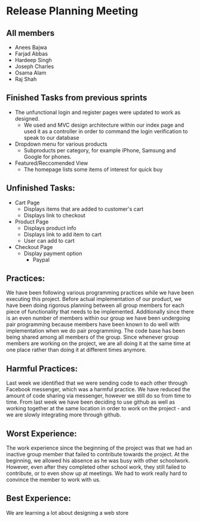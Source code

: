 # Release Planning Meeting
## All members 
* Anees Bajwa
* Farjad Abbas
* Hardeep Singh
* Joseph Charles
* Osama Alam
* Raj Shah

##  Finished Tasks from previous sprints

* The unfunctional login and register pages were updated to work as designed.
    * We used and MVC design architecture within our index page and used it as a controller in order to command the login verification to speak to our database
* Dropdown menu for various products
    * Subproducts per category, for example iPhone, Samsung and Google for phones.
* Featured/Reccomended View
    * The homepage lists some items of interest for quick buy

## Unfinished Tasks:
* Cart Page
    * Displays items that are added to customer's cart
    * Displays link to checkout
* Product Page
    * Displays product info
    * Displays link to add item to cart
    * User can add to cart
* Checkout Page
    * Display payment option
        * Paypal

## Practices:
We have been following various programming practices while we have been executing this project. Before actual implementation of our product, we have been doing rigorous planning between all group members for each piece of functionality that needs to be implemented. Additionally since there is an even number of members within our group we have been undergoing pair programming because members have been known to do well with implementation when we do pair programming. The code base has been being shared among all members of the group. Since whenever group members are working on the project, we are all doing it at the same time at one place rather than doing it at different times anymore.

## Harmful Practices:
Last week we identified that we were sending code to each other through Facebook messenger, which was a harmful practice. We have reduced the amount of code sharing via messenger, however we still do so from time to time. From last week we have been deciding to use github as well as working together at the same location in order to work on the project - and we are slowly integrating more through github.

## Worst Experience: 
The work experience since the beginning of the project was that we had an inactive group member that failed to contribute towards the project. At the beginning, we allowed his absence as he was busy with other schoolwork. However, even after they completed other school work, they still failed to contribute, or to even show up at meetings. We had to work really hard to convince the member to work with us.

## Best Experience: 
We are learning a lot about designing a web store
 
